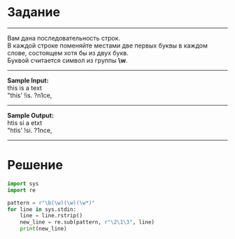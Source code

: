 # Задание

---

Вам дана последовательность строк.</br>
В каждой строке поменяйте местами две первых буквы в каждом слове, состоящем хотя бы из двух букв.</br>
Буквой считается символ из группы **\w**.

---

**Sample Input:**</br>
this is a text</br>
"this' !is. ?n1ce,</br>

---

**Sample Output:**</br>
htis si a etxt</br>
"htis' !si. ?1nce,</br>

---

# Решение

```py
import sys
import re

pattern = r"\b(\w)(\w)(\w*)"
for line in sys.stdin:
    line = line.rstrip()
    new_line = re.sub(pattern, r"\2\1\3", line)
    print(new_line)
```